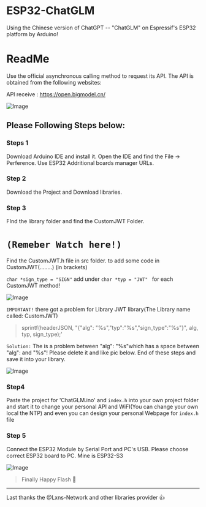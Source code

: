 # ESP32-ChatGLM
Using the Chinese version of ChatGPT -- "ChatGLM" on Espressif's ESP32 platform by Arduino!

# ReadMe
Use the official asynchronous calling method to request its API. The API is obtained from the following websites:

API receive : https://open.bigmodel.cn/

![Image](https://user-images.githubusercontent.com/56761243/268491167-5013b3f0-432b-45cc-8501-dcc2b2a173f8.png)

## Please Following Steps below:

### Steps 1
Download Arduino IDE and install it. Open the IDE and find the File -> Perference. Use ESP32 Addritional boards manager URLs.

### Step 2
Download the Project and Download libraries. 

### Step 3
FInd the library folder and find the CustomJWT Folder.  

# `(Remeber Watch here!)`

Find the CustomJWT.h file in src folder. to add some code in CustomJWT(........) (in brackets)

`char *sign_type = "SIGN"` add under `char *typ = "JWT" ` for each CustomJWT method!


![Image](https://user-images.githubusercontent.com/56761243/268493130-475f39f9-f6c4-4721-b6d5-c566be82e2c8.png)


`IMPORTANT!` 
there got a problem for Library JWT library(The Library name called: CustomJWT)

> sprintf(headerJSON, "{\"alg\": \"%s\",\"typ\":\"%s\",\"sign_type\":\"%s\"}", alg, typ, sign_type);'

`Solution:` The is a problem between \"alg\": \"%s\"which has a space between \"alg\": and \"%s\"! Please delete it and like pic below. End of these steps and save it  into your library.

![Image](https://user-images.githubusercontent.com/56761243/268492464-142965a5-663e-4253-bef3-72cb97d22dc5.png)

### Step4 
Paste the project for 'ChatGLM.ino' and `index.h` into your own project folder and start it to change your personal API and WiFI(You can change your own local the NTP) and even you can design your personal Webpage for `index.h` file

### Step 5
Connect the ESP32 Module by Serial Port and PC's USB. Please choose correct ESP32 board to PC. Mine is ESP32-S3


![Image](https://user-images.githubusercontent.com/56761243/268492784-49fc02d8-060d-4898-9d80-15b4fe50ea07.png)

> Finally Happy Flash       🥇 


---

Last thanks the @Lxns-Network and other libraries provider 👍
